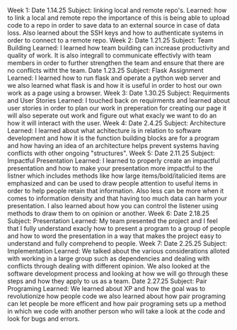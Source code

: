 Week 1:
    Date 1.14.25
        Subject: linking local and remote repo's.
        Learned: how to link a local and remote repo the importance of this is being able to upload code to a repo in order to save data to an external source in case of data loss.
        Also learned about the SSH keys and how to authenticate systems in order to connect to a remote repo.
Week 2:
    Date 1.21.25
        Subject: Team Building
        Learned: I learned how team building can increase productivity and quality of work. It is also integrall to communicate effectivly with team members 
        in order to further strengthen the team and ensure that there are no conflicts witht the team.
    Date 1.23.25
        Subject: Flask Assignment
        Learned: I learned how to run flask and operate a python web server and we also learned what flask is and how it is useful in order to host our own work as a page using a browser.
Week 3:
    Date 1.30.25
        Subject: Requirments and User Stories
        Learned: I touched back on requirments and learned about user stories in order to plan our work in preperation for creating our page it will also seperate out work and figure out what exacly we want to do an how it will interact with the user.
Week 4:
    Date 2.4.25
        Subject: Architecture
        Learned: I learned about what achitecture is in relation to software development and how it is the function building blocks are for a program and how having an idea of an architecture helps prevent systems having conflicts with other ongoing "structures".
Week 5:
    Date 2.11.25
        Subject: Impactful Presentation
        Learned: I learned to properly create an impactful presentation and how to make your presentation more impactful to the listner which includes methods like how large items/bold/italicied items are emphasized and can be used to draw people attention to useful items in order to help people retain that information. Also less can be more when it comes to information density and that having too much data can harm your presentation. I also learned about how you can control the listener using methods to draw them to on opinion or another.
Week 6:
    Date 2.18.25
        Subject: Presentation
        Learned: My team presented the project and I feel that I fully understand exacly how to present a program to a group of people and how to word the presentation in a way that makes the project easy to understand and fully comprehend to people.
Week 7:
    Date 2.25.25
        Subject: Implementation
        Learned: We talked about the various considerations alloted with working in a large group such as dependencies and dealing with conflicts through dealing with different opinion. We also looked at the software development process and looking at how we will go through these steps and how they apply to us as a team.
    Date 2.27.25
        Subject: Pair Programing
        Learned: We learned about XP and how the goal was to revolutionize how people code we also learned about how pair programing can let people be more efficent and how pair programing sets up a method in which we code with another person who will take a look at the code and look for bugs and errors.